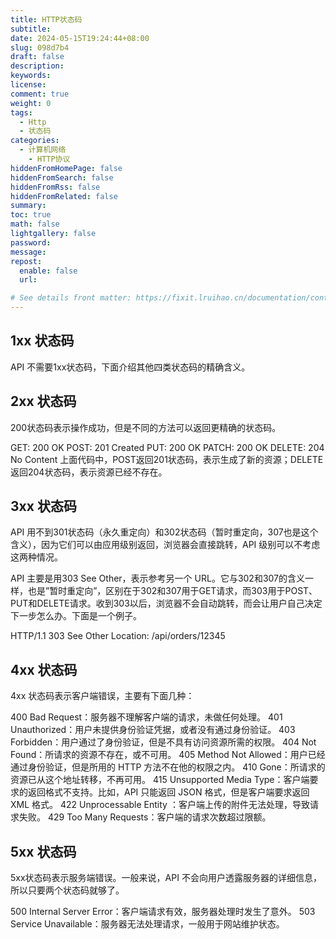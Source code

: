 ```yaml
---
title: HTTP状态码
subtitle:
date: 2024-05-15T19:24:44+08:00
slug: 098d7b4
draft: false
description:
keywords:
license:
comment: true
weight: 0
tags:
  - Http
  - 状态码
categories:
  - 计算机网络
    - HTTP协议
hiddenFromHomePage: false
hiddenFromSearch: false
hiddenFromRss: false
hiddenFromRelated: false
summary:
toc: true
math: false
lightgallery: false
password:
message:
repost:
  enable: false
  url:

# See details front matter: https://fixit.lruihao.cn/documentation/content-management/introduction/#front-matter
---
```


## 1xx 状态码

API 不需要1xx状态码，下面介绍其他四类状态码的精确含义。

## 2xx 状态码

200状态码表示操作成功，但是不同的方法可以返回更精确的状态码。

GET:    200 OK
POST:   201 Created
PUT:    200 OK
PATCH:  200 OK
DELETE: 204 No Content
上面代码中，POST返回201状态码，表示生成了新的资源；DELETE返回204状态码，表示资源已经不存在。

## 3xx 状态码

API 用不到301状态码（永久重定向）和302状态码（暂时重定向，307也是这个含义），因为它们可以由应用级别返回，浏览器会直接跳转，API 级别可以不考虑这两种情况。

API 主要是用303 See Other，表示参考另一个 URL。它与302和307的含义一样，也是”暂时重定向”，区别在于302和307用于GET请求，而303用于POST、PUT和DELETE请求。收到303以后，浏览器不会自动跳转，而会让用户自己决定下一步怎么办。下面是一个例子。

HTTP/1.1 303 See Other
Location: /api/orders/12345

## 4xx 状态码

4xx 状态码表示客户端错误，主要有下面几种：

400 Bad Request：服务器不理解客户端的请求，未做任何处理。
401 Unauthorized：用户未提供身份验证凭据，或者没有通过身份验证。
403 Forbidden：用户通过了身份验证，但是不具有访问资源所需的权限。
404 Not Found：所请求的资源不存在，或不可用。
405 Method Not Allowed：用户已经通过身份验证，但是所用的 HTTP 方法不在他的权限之内。
410 Gone：所请求的资源已从这个地址转移，不再可用。
415 Unsupported Media Type：客户端要求的返回格式不支持。比如，API 只能返回 JSON 格式，但是客户端要求返回 XML 格式。
422 Unprocessable Entity ：客户端上传的附件无法处理，导致请求失败。
429 Too Many Requests：客户端的请求次数超过限额。
## 5xx 状态码

5xx状态码表示服务端错误。一般来说，API 不会向用户透露服务器的详细信息，所以只要两个状态码就够了。

500 Internal Server Error：客户端请求有效，服务器处理时发生了意外。
503 Service Unavailable：服务器无法处理请求，一般用于网站维护状态。
